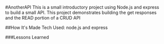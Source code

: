 #AnotherAPI
This is a small introductory project using Node.js and express to build a small API.  This project demonstrates building the get responses and the READ portion of a CRUD API

##How It's Made
Tech Used:
node.js and express

###Lessons Learned
